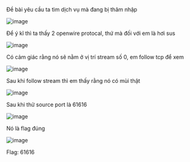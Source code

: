 Đề bài yêu cầu ta tìm dịch vụ mà đang bị thâm nhập

![image](https://github.com/anhshidou/EHCCTFTraining/assets/120787381/5a650874-2ed6-47b5-b402-bb524cabc0ac)

Để ý kĩ thì ta thấy 2 openwire protocal, thứ mà đối với em là hơi sus

![image](https://github.com/anhshidou/EHCCTFTraining/assets/120787381/f52c67fb-4b16-4cf0-a17c-a9b6daa460eb)

Có cảm giác rằng nó sẽ nằm ở vị trí stream số 0, em follow tcp để xem

![image](https://github.com/anhshidou/EHCCTFTraining/assets/120787381/44993199-a6f0-49dd-ae7f-1cae35461e62)

Sau khi follow stream thì em thấy rằng nó có mùi thật

![image](https://github.com/anhshidou/EHCCTFTraining/assets/120787381/eaa3aebd-f5a2-4146-8996-c21c7e6a5662)

Sau khi thử source port là 61616

![image](https://github.com/anhshidou/EHCCTFTraining/assets/120787381/159fc924-27a5-4dcc-9e59-d01e5dff9513)

Nó là flag đúng

![image](https://github.com/anhshidou/EHCCTFTraining/assets/120787381/26608215-34be-42a3-be4b-247f04966a9d)

Flag: 61616
